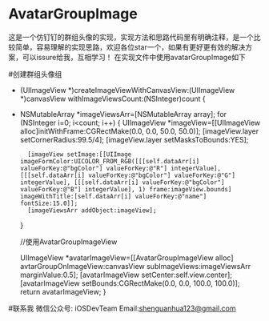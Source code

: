 # AvatarGroupImage
这是一个仿钉钉的群组头像的实现，实现方法和思路代码里有明确注释，是一个比较简单，容易理解的实现思路，欢迎各位star一个，如果有更好更有效的解决方案，可以issure给我，互相学习！
在实现文件中使用avatarGroupImage如下

#创建群组头像组
- (UIImageView *)createImageViewWithCanvasView:(UIImageView *)canvasView withImageViewsCount:(NSInteger)count {
- 
    NSMutableArray *imageViewsArr=[NSMutableArray array];
    for (NSInteger i=0; i<count; i++) {
        UIImageView *imageView=[[UIImageView alloc]initWithFrame:CGRectMake(0.0, 0.0, 50.0, 50.0)];
        [imageView.layer setCornerRadius:99.5/4];
        [imageView.layer setMasksToBounds:YES];

        [imageView setImage:[[UIImage imageFormColor:UICOLOR_FROM_RGB([[[self.dataArr[i] valueForKey:@"bgColor"] valueForKey:@"R"] integerValue], [[[self.dataArr[i] valueForKey:@"bgColor"] valueForKey:@"G"] integerValue], [[[self.dataArr[i] valueForKey:@"bgColor"] valueForKey:@"B"] integerValue], 1) frame:imageView.bounds] imageWithTitle:[self.dataArr[i] valueForKey:@"name"] fontSize:15.0]];
        [imageViewsArr addObject:imageView];
    }
    
    //使用AvatarGroupImageView
    
    UIImageView *avatarImageView=[[AvatarGroupImageView alloc] avtarGroupOnImageView:canvasView subImageViews:imageViewsArr marginValue:0.5];
    [avatarImageView setCenter:self.view.center];
    [avatarImageView setBounds:CGRectMake(0.0, 0.0, 100.0, 100.0)];
    return avatarImageView;
}

#联系我
   微信公众号: iOSDevTeam
   Email:shenguanhua123@gmail.com
